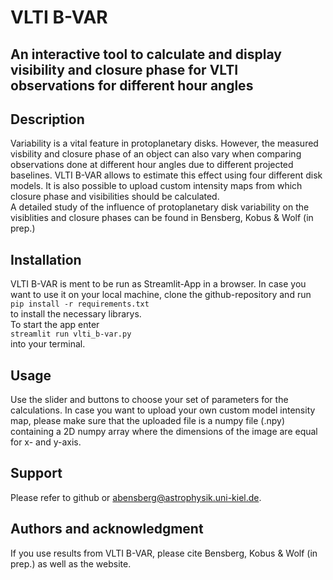 # VLTI B-VAR
## An interactive tool to calculate and display visibility and closure phase for VLTI observations for different hour angles

## Description
Variability is a vital feature in protoplanetary disks. However, the measured visbility and closure phase of an object can also vary when comparing observations done at different hour angles due to different projected baselines. VLTI B-VAR allows to estimate this effect using four different disk models. It is also possible to upload custom intensity maps from which closure phase and visibilities should be calculated. <br>
A detailed study of the influence of protoplanetary disk variability on the visiblities and closure phases can be found in Bensberg, Kobus & Wolf (in prep.)

## Installation
VLTI B-VAR is ment to be run as Streamlit-App in a browser. In case you want to use it on your local machine, clone the github-repository and run <br>
`pip install -r requirements.txt` <br>
to install the necessary librarys. <br>
To start the app enter <br>
`streamlit run vlti_b-var.py` <br>
into your terminal.

## Usage
Use the slider and buttons to choose your set of parameters for the calculations. In case you want to upload your own custom model intensity map, please make sure that the uploaded file is a numpy file (.npy) containing a 2D numpy array where the dimensions of the image are equal for x- and y-axis.

## Support
Please refer to github or 
<abensberg@astrophysik.uni-kiel.de>.

## Authors and acknowledgment
If you use results from VLTI B-VAR, please cite Bensberg, Kobus & Wolf (in prep.) as well as the website.
